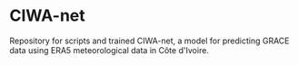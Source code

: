 # CIWA-net
Repository for scripts and trained CIWA-net, a model for predicting GRACE data using ERA5 meteorological data in Côte d'Ivoire.
